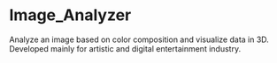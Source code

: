 # Image_Analyzer
Analyze an image based on color composition and visualize data in 3D. Developed mainly  for artistic and digital entertainment industry.
